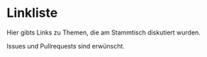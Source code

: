 # Linkliste
Hier gibts Links zu Themen, die am Stammtisch diskutiert wurden.

Issues und Pullrequests sind erwünscht. 
